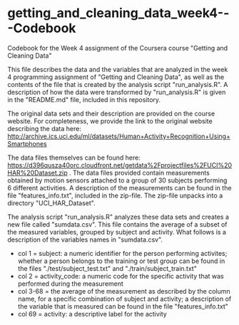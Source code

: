 # getting_and_cleaning_data_week4---Codebook
Codebook for the Week 4 assignment of the Coursera course "Getting and Cleaning Data"

This file describes the data and the variables that are analyzed in the week 4 programming assignment of "Getting and Cleaning Data", as well as the contents of the file that is created by the analysis script "run_analysis.R". A description of how the data were transformed by "run_analysis.R" is given in the "README.md" file, included in this repository.

The original data sets and their description are provided on the course website. For completeness, we provide the link to the original website describing the data here: http://archive.ics.uci.edu/ml/datasets/Human+Activity+Recognition+Using+Smartphones

The data files themselves can be found here: https://d396qusza40orc.cloudfront.net/getdata%2Fprojectfiles%2FUCI%20HAR%20Dataset.zip .
The data files provided contain measurements obtained by motion sensors attached to a group of 30 subjects performing 6 different activities. A description of the measurements can be found in the file "features_info.txt", included in the zip-file. The zip-file unpacks into a directory "UCI_HAR_Dataset".

The analysis script "run_analysis.R" analyzes these data sets and creates a new file called "sumdata.csv". This file contains the average of a subset of the measured variables, grouped by subject and activity. What follows is a description of the variables names in "sumdata.csv".
- col 1 = subject: a numeric identifier for the person performing activites; whether a person belongs to the training or test group can be found in the files "./test/subject_test.txt" and "./train/subject_train.txt"
- col 2 = activity_code: a numeric code for the specific activity that was performed during the measurement
- col 3-68 = the average of the measurement as described by the column name, for a specific combination of subject and activity; a description of the variable that is measured can be found in the file "features_info.txt"
- col 69 = activity: a descriptive label for the activity



